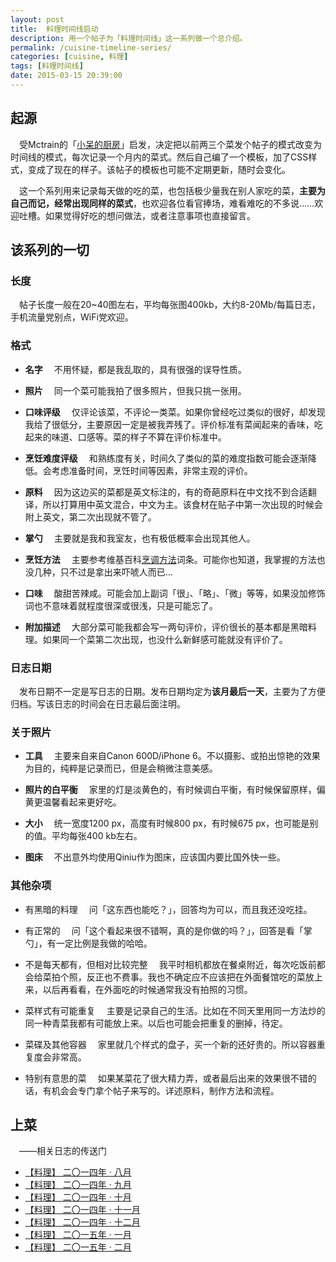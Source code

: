 ```yaml
---
layout: post
title:  料理时间线启动
description: 用一个帖子为「料理时间线」这一系列做一个总介绍。
permalink: /cuisine-timeline-series/
categories: [cuisine, 料理]
tags: [料理时间线]
date: 2015-03-15 20:39:00
--- 
```


## 起源

　受Mctrain的「[小呆的厨房](http://ytliu.info/love-kitchen/)」启发，决定把以前两三个菜发个帖子的模式改变为时间线的模式，每次记录一个月内的菜式。然后自己编了一个模板，加了CSS样式，变成了现在的样子。该帖子的模板也可能不定期更新，随时会变化。

　这一个系列用来记录每天做的吃的菜，也包括极少量我在别人家吃的菜，**主要为自己而记，经常出现同样的菜式**，也欢迎各位看官捧场，难看难吃的不多说……欢迎吐槽。如果觉得好吃的想问做法，或者注意事项也直接留言。

## 该系列的一切

### 长度

　帖子长度一般在20~40图左右，平均每张图400kb，大约8-20Mb/每篇日志，手机流量党别点，WiFi党欢迎。

### 格式

- **名字**
　不用怀疑，都是我乱取的，具有很强的误导性质。

- **照片**
　同一个菜可能我拍了很多照片，但我只挑一张用。

- **口味评级**
　仅评论该菜，不评论一类菜。如果你曾经吃过类似的很好，却发现我给了很低分，主要原因一定是被我弄残了。评价标准有菜闻起来的香味，吃起来的味道、口感等。菜的样子不算在评价标准中。

- **烹饪难度评级**
　和熟练度有关，时间久了类似的菜的难度指数可能会逐渐降低。会考虑准备时间，烹饪时间等因素，非常主观的评价。

- **原料**
　因为这边买的菜都是英文标注的，有的奇葩原料在中文找不到合适翻译，所以打算用中英文混合，中文为主。该食材在贴子中第一次出现的时候会附上英文，第二次出现就不管了。

- **掌勺**
　主要就是我和我室友，也有极低概率会出现其他人。

- **烹饪方法** 
　主要参考维基百科[烹调方法](https://zh.wikipedia.org/wiki/Category:%E7%83%B9%E8%B0%83%E6%96%B9%E6%B3%95)词条。可能你也知道，我掌握的方法也没几种，只不过是拿出来吓唬人而已…

- **口味**
　酸甜苦辣咸。可能会加上副词「很」、「略」、「微」等等，如果没加修饰词也不意味着就程度很深或很浅，只是可能忘了。

- **附加描述**
　大部分菜可能我都会写一两句评价，评价很长的基本都是黑暗料理。如果同一个菜第二次出现，也没什么新鲜感可能就没有评价了。

### 日志日期

　发布日期不一定是写日志的日期。发布日期均定为**该月最后一天**，主要为了方便归档。写该日志的时间会在日志最后面注明。

### 关于照片

- **工具**
　主要来自来自Canon 600D/iPhone 6。不以摄影、或拍出惊艳的效果为目的，纯粹是记录而已，但是会稍微注意美感。

- **照片的白平衡**
　家里的灯是淡黄色的，有时候调白平衡，有时候保留原样，偏黄更温馨看起来更好吃。

- **大小**
　统一宽度1200 px，高度有时候800 px，有时候675 px，也可能是别的值。平均每张400 kb左右。

- **图床**
　不出意外均使用Qiniu作为图床，应该国内要比国外快一些。

### 其他杂项

- 有黑暗的料理
　问「这东西也能吃？」，回答均为可以，而且我还没吃挂。

- 有正常的
　问「这个看起来很不错啊，真的是你做的吗？」，回答是看「掌勺」，有一定比例是我做的哈哈。

- 不是每天都有，但相对比较完整
　我平时相机都放在餐桌附近，每次吃饭前都会给菜拍个照，反正也不费事。我也不确定应不应该把在外面餐馆吃的菜放上来，以后再看看，在外面吃的时候通常我没有拍照的习惯。

- 菜样式有可能重复
　主要是记录自己的生活。比如在不同天里用同一方法炒的同一种青菜我都有可能放上来。以后也可能会把重复的删掉，待定。

- 菜碟及其他容器
　家里就几个样式的盘子，买一个新的还好贵的。所以容器重复度会非常高。

- 特别有意思的菜
　如果某菜花了很大精力弄，或者最后出来的效果很不错的话，有机会会专门拿个帖子来写的。详述原料，制作方法和流程。

## 上菜

　——相关日志的传送门

- [【料理】 二〇一四年 · 八月](http://dlyang.me/cuisine-2014-08/)
- [【料理】 二〇一四年 · 九月](http://dlyang.me/cuisine-2014-09/)
- [【料理】 二〇一四年 · 十月](http://dlyang.me/cuisine-2014-10/)
- [【料理】 二〇一四年 · 十一月](http://dlyang.me/cuisine-2014-11/)
- [【料理】 二〇一四年 · 十二月](http://dlyang.me/cuisine-2014-12/)
- [【料理】 二〇一五年 · 一月](http://dlyang.me/cuisine-2015-01/)
- [【料理】 二〇一五年 · 二月](http://dlyang.me/cuisine-2015-02/)
